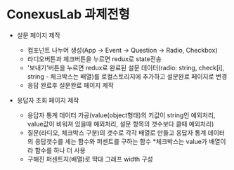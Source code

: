 # ConexusLab 과제전형
- 설문 페이지 제작
  - 컴포넌트 나누어 생성(App -> Event -> Question -> Radio, Checkbox)
  - 라디오버튼과 체크버튼을 누르면 redux로 state전송
  - '보내기'버튼을 누르면 redux로 완료된 설문 데이터(radio: string, check[i], string - 체크박스는 배열)를 로컬스토리지에 추가하고 설문완료 페이지로 변경
  - 응답 완료후 설문완료 페이지 제작

- 응답자 조회 페이지 제작
  - 응답자 통계 데이터 가공(value(object형태)의 키값이 string인 예외처리, value값이 비워져 있을때 예외처리, 설문 항목의 갯수보다 클때 예외처리)
  - 질문(라디오, 체크박스 구분)의 갯수로 각각 배열로 만들고 응답자 통계 데이터의 응답갯수를 세는 함수와 퍼센트를 구하는 함수 *체크박스는 value가 배열이라 함수를 하나 더 사용
  - 구해진 퍼센트지(배열)로 막대 그래프 width 구성

